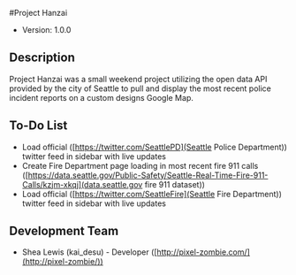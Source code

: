 #Project Hanzai

* Version: 1.0.0

## Description

Project Hanzai was a small weekend project utilizing the open data API provided by the city of Seattle to pull and display the most recent police incident reports on a custom designs Google Map.

## To-Do List
* Load official ([https://twitter.com/SeattlePD](Seattle Police Department)) twitter feed in sidebar with live updates
* Create Fire Department page loading in most recent fire 911 calls ([https://data.seattle.gov/Public-Safety/Seattle-Real-Time-Fire-911-Calls/kzjm-xkqj](data.seattle.gov fire 911 dataset))
* Load official ([https://twitter.com/SeattleFire](Seattle Fire Department)) twitter feed in sidebar with live updates 

## Development Team

* Shea Lewis (kai_desu) - Developer ([http://pixel-zombie.com/](http://pixel-zombie/))